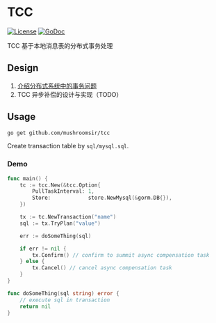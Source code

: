 # TCC

[![License](http://img.shields.io/badge/license-mit-blue.svg?style=flat-square)](https://raw.githubusercontent.com/mushroomsir/tcc/master/LICENSE)
[![GoDoc](http://img.shields.io/badge/go-documentation-blue.svg?style=flat-square)](https://pkg.go.dev/github.com/mushroomsir/tcc)

TCC 基于本地消息表的分布式事务处理

## Design
1. [介绍分布式系统中的事务问题](https://github.com/mushroomsir/blog/blob/master/%E5%88%86%E5%B8%83%E5%BC%8F%E7%B3%BB%E7%BB%9F%E4%B8%AD%E7%9A%84%E4%BA%8B%E5%8A%A1%E9%97%AE%E9%A2%98.md)
2. TCC 异步补偿的设计与实现（TODO）

## Usage
```sh
go get github.com/mushroomsir/tcc
```
Create transaction table by `sql/mysql.sql`.

### Demo

```go
func main() {
	tc := tcc.New(&tcc.Option{
		PullTaskInterval: 1,
		Store:            store.NewMysql(&gorm.DB{}),
	})

	tx := tc.NewTransaction("name")
	sql := tx.TryPlan("value")

	err := doSomeThing(sql)

	if err != nil {
		tx.Confirm() // confirm to summit async compensation task
	} else {
		tx.Cancel() // cancel async compensation task
	}
}

func doSomeThing(sql string) error {
    // execute sql in transaction 
	return nil
}
```



